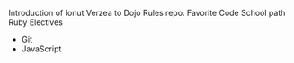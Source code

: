 Introduction of Ionut Verzea to Dojo Rules repo.
Favorite Code School path Ruby
Electives

* Git
* JavaScript
